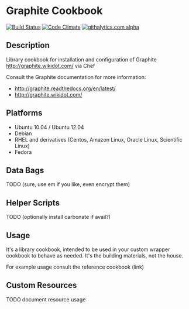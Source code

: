 # Graphite Cookbook

[![Build Status](https://travis-ci.org/hw-cookbooks/graphite.png?branch=teh-futur)](https://travis-ci.org/hw-cookbooks/graphite)
[![Code Climate](https://codeclimate.com/github/hw-cookbooks/graphite.png)](https://codeclimate.com/github/hw-cookbooks/graphite)
[![githalytics.com alpha](https://cruel-carlota.pagodabox.com/6114f7435c3584dc13b072c8bdb80fa5 "githalytics.com")](http://githalytics.com/hw-cookbooks/graphite)

## Description

Library cookbook for installation and configuration of Graphite
http://graphite.wikidot.com/ via Chef

Consult the Graphite documentation for more information:

- http://graphite.readthedocs.org/en/latest/
- http://graphite.wikidot.com/

## Platforms

* Ubuntu 10.04 / Ubuntu 12.04
* Debian
* RHEL and derivatives (Centos, Amazon Linux, Oracle Linux, Scientific Linux)
* Fedora

## Data Bags

TODO (sure, use em if you like, even encrypt them)

## Helper Scripts

TODO (optionally install carbonate if avail?)

## Usage

It's a library cookbook, intended to be used in your custom wrapper
cookbook to behave as needed. It's the building materials, not the
house.

For example usage consult the reference cookbook (link)

## Custom Resources

TODO document resource usage
